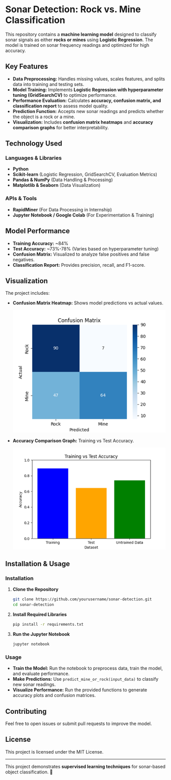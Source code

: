 # **Sonar Detection: Rock vs. Mine Classification**

This repository contains a **machine learning model** designed to classify sonar signals as either **rocks or mines** using **Logistic Regression**. The model is trained on sonar frequency readings and optimized for high accuracy.

## **Key Features**
- **Data Preprocessing:** Handles missing values, scales features, and splits data into training and testing sets.
- **Model Training:** Implements **Logistic Regression with hyperparameter tuning (GridSearchCV)** to optimize performance.
- **Performance Evaluation:** Calculates **accuracy, confusion matrix, and classification report** to assess model quality.
- **Prediction Function:** Accepts new sonar readings and predicts whether the object is a rock or a mine.
- **Visualization:** Includes **confusion matrix heatmaps** and **accuracy comparison graphs** for better interpretability.

## **Technology Used**
### **Languages & Libraries**
- **Python**
- **Scikit-learn** (Logistic Regression, GridSearchCV, Evaluation Metrics)
- **Pandas & NumPy** (Data Handling & Processing)
- **Matplotlib & Seaborn** (Data Visualization)

### **APIs & Tools**
- **RapidMiner** (For Data Processing in Internship)
- **Jupyter Notebook / Google Colab** (For Experimentation & Training)

## **Model Performance**
- **Training Accuracy:** ~84%
- **Test Accuracy:** ~73%-78% (Varies based on hyperparameter tuning)
- **Confusion Matrix:** Visualized to analyze false positives and false negatives.
- **Classification Report:** Provides precision, recall, and F1-score.

## **Visualization**
The project includes:
- **Confusion Matrix Heatmap:** Shows model predictions vs actual values.
  
  ![Confusion Matrix](confusion_matrix.png)

- **Accuracy Comparison Graph:** Training vs Test Accuracy.
  
  ![Accuracy Comparison](accuracy_comparison.png)

## **Installation & Usage**
### **Installation**
1. **Clone the Repository**
   ```bash
   git clone https://github.com/yourusername/sonar-detection.git
   cd sonar-detection
   ```
2. **Install Required Libraries**
   ```bash
   pip install -r requirements.txt
   ```
3. **Run the Jupyter Notebook**
   ```bash
   jupyter notebook
   ```

### **Usage**
- **Train the Model:** Run the notebook to preprocess data, train the model, and evaluate performance.
- **Make Predictions:** Use `predict_mine_or_rock(input_data)` to classify new sonar readings.
- **Visualize Performance:** Run the provided functions to generate accuracy plots and confusion matrices.

## **Contributing**
Feel free to open issues or submit pull requests to improve the model.

## **License**
This project is licensed under the MIT License.

---
This project demonstrates **supervised learning techniques** for sonar-based object classification. 🚀

